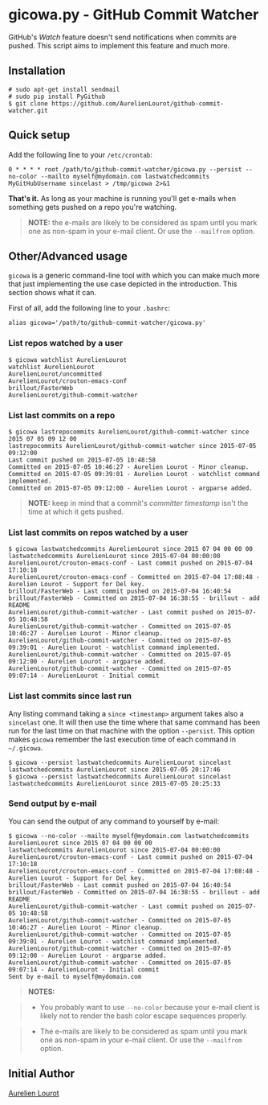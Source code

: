 
<!--
Generated by:
$ ./scripts/gen_markdown.sh
-->

# gicowa.py - GitHub Commit Watcher

GitHub's _Watch_ feature doesn't send notifications when commits are pushed.
This script aims to implement this feature and much more.

## Installation

    
    
    # sudo apt-get install sendmail
    # sudo pip install PyGithub
    $ git clone https://github.com/AurelienLourot/github-commit-watcher.git
    

## Quick setup

Add the following line to your `/etc/crontab`:

    
    
    0 * * * * root /path/to/github-commit-watcher/gicowa.py --persist --no-color --mailto myself@mydomain.com lastwatchedcommits MyGitHubUsername sincelast > /tmp/gicowa 2>&1
    

**That's it.** As long as your machine is running you'll get e-mails when something gets pushed on a repo you're watching.

> **NOTE:** the e-mails are likely to be considered as spam until you mark one
as non-spam in your e-mail client. Or use the `--mailfrom` option.

## Other/Advanced usage

`gicowa` is a generic command-line tool with which you can make much more that
just implementing the use case depicted in the introduction. This section
shows what it can.

First of all, add the following line to your `.bashrc`:

    
    
    alias gicowa='/path/to/github-commit-watcher/gicowa.py'
    

### List repos watched by a user

    
    
    $ gicowa watchlist AurelienLourot
    watchlist AurelienLourot
    AurelienLourot/uncommitted
    AurelienLourot/crouton-emacs-conf
    brillout/FasterWeb
    AurelienLourot/github-commit-watcher
    

### List last commits on a repo

    
    
    $ gicowa lastrepocommits AurelienLourot/github-commit-watcher since 2015 07 05 09 12 00
    lastrepocommits AurelienLourot/github-commit-watcher since 2015-07-05 09:12:00
    Last commit pushed on 2015-07-05 10:48:58
    Committed on 2015-07-05 10:46:27 - Aurelien Lourot - Minor cleanup.
    Committed on 2015-07-05 09:39:01 - Aurelien Lourot - watchlist command implemented.
    Committed on 2015-07-05 09:12:00 - Aurelien Lourot - argparse added.
    

> **NOTE:** keep in mind that a commit's _committer timestamp_ isn't the time
at which it gets pushed.

### List last commits on repos watched by a user

    
    
    $ gicowa lastwatchedcommits AurelienLourot since 2015 07 04 00 00 00
    lastwatchedcommits AurelienLourot since 2015-07-04 00:00:00
    AurelienLourot/crouton-emacs-conf - Last commit pushed on 2015-07-04 17:10:18
    AurelienLourot/crouton-emacs-conf - Committed on 2015-07-04 17:08:48 - Aurelien Lourot - Support for Del key.
    brillout/FasterWeb - Last commit pushed on 2015-07-04 16:40:54
    brillout/FasterWeb - Committed on 2015-07-04 16:38:55 - brillout - add README
    AurelienLourot/github-commit-watcher - Last commit pushed on 2015-07-05 10:48:58
    AurelienLourot/github-commit-watcher - Committed on 2015-07-05 10:46:27 - Aurelien Lourot - Minor cleanup.
    AurelienLourot/github-commit-watcher - Committed on 2015-07-05 09:39:01 - Aurelien Lourot - watchlist command implemented.
    AurelienLourot/github-commit-watcher - Committed on 2015-07-05 09:12:00 - Aurelien Lourot - argparse added.
    AurelienLourot/github-commit-watcher - Committed on 2015-07-05 09:07:14 - AurelienLourot - Initial commit
    

### List last commits since last run

Any listing command taking a `since <timestamp>` argument takes also a
`sincelast` one. It will then use the time where that same command has been
run for the last time on that machine with the option `--persist`. This option
makes `gicowa` remember the last execution time of each command in
`~/.gicowa`.

    
    
    $ gicowa --persist lastwatchedcommits AurelienLourot sincelast
    lastwatchedcommits AurelienLourot since 2015-07-05 20:17:46
    $ gicowa --persist lastwatchedcommits AurelienLourot sincelast
    lastwatchedcommits AurelienLourot since 2015-07-05 20:25:33
    

### Send output by e-mail

You can send the output of any command to yourself by e-mail:

    
    
    $ gicowa --no-color --mailto myself@mydomain.com lastwatchedcommits AurelienLourot since 2015 07 04 00 00 00
    lastwatchedcommits AurelienLourot since 2015-07-04 00:00:00
    AurelienLourot/crouton-emacs-conf - Last commit pushed on 2015-07-04 17:10:18
    AurelienLourot/crouton-emacs-conf - Committed on 2015-07-04 17:08:48 - Aurelien Lourot - Support for Del key.
    brillout/FasterWeb - Last commit pushed on 2015-07-04 16:40:54
    brillout/FasterWeb - Committed on 2015-07-04 16:38:55 - brillout - add README
    AurelienLourot/github-commit-watcher - Last commit pushed on 2015-07-05 10:48:58
    AurelienLourot/github-commit-watcher - Committed on 2015-07-05 10:46:27 - Aurelien Lourot - Minor cleanup.
    AurelienLourot/github-commit-watcher - Committed on 2015-07-05 09:39:01 - Aurelien Lourot - watchlist command implemented.
    AurelienLourot/github-commit-watcher - Committed on 2015-07-05 09:12:00 - Aurelien Lourot - argparse added.
    AurelienLourot/github-commit-watcher - Committed on 2015-07-05 09:07:14 - AurelienLourot - Initial commit
    Sent by e-mail to myself@mydomain.com
    

> **NOTES:**

>

>   * You probably want to use `--no-color` because your e-mail client is
likely not to render the bash color escape sequences properly.

>   * The e-mails are likely to be considered as spam until you mark one as
non-spam in your e-mail client. Or use the `--mailfrom` option.

## Initial Author

[Aurelien Lourot](http://lourot.com/)

